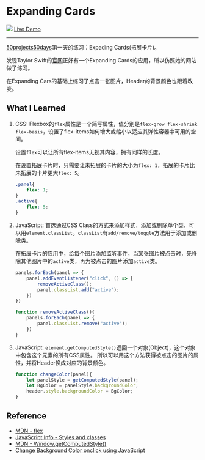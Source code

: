# Expanding Cards
![](images/expanding-cards.png)
[Live Demo](https://mia-expanding-cards.netlify.app/)

---

[50projects50days](https://github.com/bradtraversy/50projects50dqays)第一天的练习：Expading Cards(拓展卡片)。

发现Taylor Swift的[官网](https://tstheerastour.taylorswift.com/)正好有一个Expanding Cards的应用，所以仿照她的网站做了练习。

在Expanding Cars的基础上练习了点击一张图片，Header的背景颜色也跟着改变。

## What I Learned

1. CSS: Flexbox的`flex`属性是一个简写属性，值分别是`flex-grow flex-shrink flex-basis`，设置了flex-items如何增大或缩小以适应其弹性容器中可用的空间。

    设置`flex`可以让所有flex-items无视其内容，拥有同样的长度。

    在设置拓展卡片时，只需要让未拓展的卡片的大小为`flex: 1`，拓展的卡片比未拓展的卡片更大`flex: 5`。

    ```CSS
    .panel{
        flex: 1;
    }
    .active{
        flex: 5;
    }
    ```

2. JavaScript: 首选通过CSS Class的方式来添加样式，添加或删除单个类，可以用`element.classList`。`classList`有`add/remove/toggle`方法用于添加或删除类。

    在拓展卡片的应用中，给每个图片添加监听事件，当某张图片被点击时，先移除其他图片中的`active`类，再为被点击的图片添加`active`类。
    ```JavaScript
    panels.forEach(panel => {
        panel.addEventListener("click", () => {
            removeActiveClass();
            panel.classList.add("active");
        })
    })

    function removeActiveClass(){
        panels.forEach(panel => {
            panel.classList.remove("active");
        })
    }
    ```

3. JavaScript: `element.getComputedStyle()`返回一个对象(Object)，这个对象中包含这个元素的所有CSS属性。
    所以可以用这个方法获得被点击的图片的属性，并将Header换成对应的背景颜色。
    ```JavaScript
    function changeColor(panel){
        let panelStyle = getComputedStyle(panel);
        let BgColor = panelStyle.backgroundColor;
        header.style.backgroundColor = BgColor;
    } 
    ```

## Reference
- [MDN - flex](https://developer.mozilla.org/zh-CN/docs/Web/CSS/flex)
- [JavaScript Info - Styles and classes](https://javascript.info/styles-and-classes)
- [MDN - Window.getComputedStyle()](https://developer.mozilla.org/en-US/docs/Web/API/Window/getComputedStyle)
- [Change Background Color onclick using JavaScript](https://youtu.be/UUJXTsNdDAE)